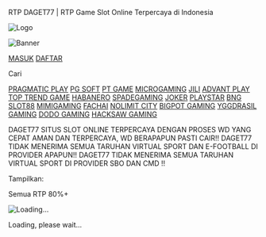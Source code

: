 RTP DAGET77 | RTP Game Slot Online Terpercaya di Indonesia



![Logo](https://cdn.rbtasset.com/assets/tpl/10166de6db/images/logo.gif)

![Banner](https://durian.lol/uploads/DAGET---POP-UP---Agustusan-(1).png)

[MASUK](https://nanas.lol/daget77login1)
[DAFTAR](https://jambu.lol/daget77login2)

Cari

[PRAGMATIC PLAY](/?game_type=pragmatic_play)
[PG SOFT](/?game_type=pg_soft)
[PT GAME](/?game_type=pt_game)
[MICROGAMING](/?game_type=microgaming)
[JILI](/?game_type=jili)
[ADVANT PLAY](/?game_type=advant_play)
[TOP TREND GAME](/?game_type=top_trend)
[HABANERO](/?game_type=habanero)
[SPADEGAMING](/?game_type=spadegaming)
[JOKER](/?game_type=joker)
[PLAYSTAR](/?game_type=playstar)
[BNG](/?game_type=bng)
[SLOT88](/?game_type=slot88)
[MIMIGAMING](/?game_type=mimi_gaming)
[FACHAI](/?game_type=fachai)
[NOLIMIT CITY](/?game_type=nolimit_city)
[BIGPOT GAMING](/?game_type=bigpotgaming)
[YGGDRASIL GAMING](/?game_type=yggdrasil)
[DODO GAMING](/?game_type=dodogaming)
[HACKSAW GAMING](/?game_type=hacksawgaming)

DAGET77 SITUS SLOT ONLINE TERPERCAYA DENGAN PROSES WD YANG CEPAT AMAN DAN TERPERCAYA, WD BERAPAPUN PASTI CAIR!! DAGET77 TIDAK MENERIMA SEMUA TARUHAN VIRTUAL SPORT DAN E-FOOTBALL DI PROVIDER APAPUN!! DAGET77 TIDAK MENERIMA SEMUA TARUHAN VIRTUAL SPORT DI PROVIDER SBO DAN CMD !!

Tampilkan: 

Semua
RTP 80%+

![Loading...](loading.webp)

Loading, please wait...